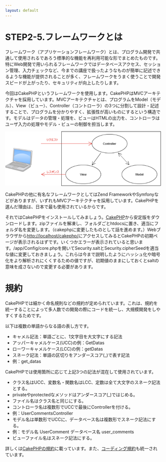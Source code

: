 ```yaml
---
layout: default
---
```

# STEP2-5.フレームワークとは

フレームワーク（アプリケーションフレームワーク）とは、プログラム開発で共通して使用されるであろう標準的な機能を再利用可能な形でまとめたものです。特にWeb開発で用いられるフレームワークではデータベースアクセス、セッション管理、入力チェックなど、今までの講座で扱ったようなものが簡単に記述できるような機能が提供されることが多く、フレームワークをうまく使うことで開発スピードが上がったり、セキュリティが向上したりします。

今回はCakePHPというフレームワークを使用します。CakePHPはMVCアーキテクチャを採用しています。MVCアーキテクチャとは、プログラムをModel（モデル）、View（ビュー）、Controller（コントローラ）の3つに分割して設計・記述することで、プログラムを分かりやすく、拡張性が高いものにするという構造です。モデルはデータの管理・処理を、ビューはHTMLの出力を、コントローラはユーザ入力の処理やモデル・ビューの制御を担当します。

![](../images/2_4_1.png)

CakePHPの他に有名なフレームワークとしてはZend FrameworkやSymfonyなどがありますが、いずれもMVCアーキテクチャを採用しています。CakePHPを選んだ理由は、日本で最も使用されているからです。

それではCakePHPをインストールしてみましょう。[CakePHP](http://cakephp.jp/)から安定版をダウンロードします。zipファイルを解凍し、フォルダごとhtdocsに置き、適当にフォルダ名を変更します。（cakephpに変更したものとして話を進めます。）Webブラウザから[http://localhost/cakephp/](http://localhost/cakephp/)にアクセスしてみるとCakePHPの初期ページが表示されるはずです。いくつかエラーが表示されていると思います。/app/Config/core.phpを開いてSecurity.saltとSecurity.cipherSeedを適当な値に変更しておきましょう。これらは今まで説明したようにハッシュ化や暗号化をより解析されにくくするための値ですが、初期値のままにしておくとsaltの意味を成さないので変更する必要があります。

# 規約
CakePHPでは細かく命名規則などの規約が定められています。これは、規約を統一することによって多人数での開発の際にコードを統一し、大規模開発をしやすくするためです。

以下は複数の単語からなる語の表し方です。

* キャメル記法：単語ごとに、1文字目を大文字にする記法
 * アッパーキャメルケース(UCC)の例：GetDatas
 * ローワーキャメルケース(LCC)の例：getDatas
* スネーク記法：単語の区切りをアンダースコア(_)で表す記法
 * 例：get_datas

CakePHPでは使用箇所に応じて上記3つの記法が混在して使用されています。

* クラス名はUCC、変数名・関数名はLCC、定数は全て大文字のスネーク記法とする。
* privateやprotectedなメソッドはアンダースコア(_)ではじめる。
* ファイル名はクラス名と同じにする。
* コントローラ名は複数形でUCCで最後にControllerを付ける。
 * 例：UserCommentsController
* モデル名は単数形でUCCに、データベース名は複数形でスネーク記法にする。
 * 例：モデル名 UserComment データベース名 user_comments
* ビューファイル名はスネーク記法にする。

詳しくは[CakePHPの規約](http://book.cakephp.org/2.0/ja/getting-started/cakephp-conventions.html)に載っています。また、[コーディング規約](http://book.cakephp.org/2.0/ja/contributing/cakephp-coding-conventions.html)も統一されています。